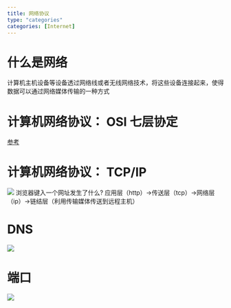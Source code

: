 ```yaml
---
title: 网络协议
type: "categories"
categories: [Internet]
---
```


# 什么是网络
计算机主机设备等设备透过网络线或者无线网络技术，将这些设备连接起来，使得数据可以通过网络媒体传输的一种方式
#  计算机网络协议： OSI 七层协定
[参考](http://cn.linux.vbird.org/linux_server/0110network_basic.php#whatisnetwork_what)

# 计算机网络协议： TCP/IP
<img src="/images/xieyi.png">
浏览器键入一个网址发生了什么?
应用层（http）->传送层（tcp）->网络层（ip）->链结层（利用传输媒体传送到远程主机）

# DNS
<img src="/images/dns.png">

# 端口
<img src="/images/port.png">